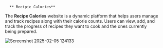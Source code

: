       ** Recipie Calories**


The **Recipe Calories** website is a dynamic platform that helps users manage and track recipes along with their calorie counts. Users can view, add, and track the progress of recipes they want to cook and the ones currently being prepared.

![Screenshot 2025-02-05 124133](https://github.com/user-attachments/assets/75927f84-2f40-45f2-9500-554bcac84fae)
